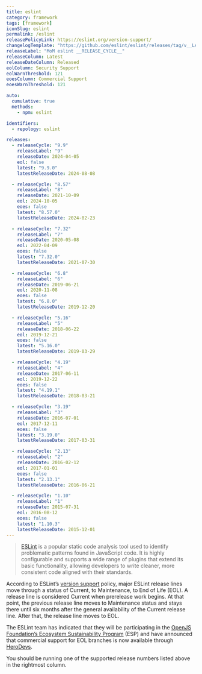 ```yaml
---
title: eslint
category: framework
tags: [framework]
iconSlug: eslint
permalink: /eslint
releasePolicyLink: https://eslint.org/version-support/
changelogTemplate: "https://github.com/eslint/eslint/releases/tag/v__LATEST__"
releaseLabel: "MoM eslint __RELEASE_CYCLE__"
releaseColumn: Latest
releaseDateColumn: Released
eolColumn: Security Support
eolWarnThreshold: 121
eoesColumn: Commercial Support
eoesWarnThreshold: 121

auto:
  cumulative: true
  methods:
    - npm: eslint

identifiers:
  - repology: eslint

releases:
  - releaseCycle: "9.9"
    releaseLabel: "9"
    releaseDate: 2024-04-05
    eol: false
    latest: "9.9.0"
    latestReleaseDate: 2024-08-08

  - releaseCycle: "8.57"
    releaseLabel: "8"
    releaseDate: 2021-10-09
    eol: 2024-10-05
    eoes: false
    latest: "8.57.0"
    latestReleaseDate: 2024-02-23

  - releaseCycle: "7.32"
    releaseLabel: "7"
    releaseDate: 2020-05-08
    eol: 2022-04-09
    eoes: false
    latest: "7.32.0"
    latestReleaseDate: 2021-07-30

  - releaseCycle: "6.8"
    releaseLabel: "6"
    releaseDate: 2019-06-21
    eol: 2020-11-08
    eoes: false
    latest: "6.8.0"
    latestReleaseDate: 2019-12-20

  - releaseCycle: "5.16"
    releaseLabel: "5"
    releaseDate: 2018-06-22
    eol: 2019-12-21
    eoes: false
    latest: "5.16.0"
    latestReleaseDate: 2019-03-29

  - releaseCycle: "4.19"
    releaseLabel: "4"
    releaseDate: 2017-06-11
    eol: 2019-12-22
    eoes: false
    latest: "4.19.1"
    latestReleaseDate: 2018-03-21

  - releaseCycle: "3.19"
    releaseLabel: "3"
    releaseDate: 2016-07-01
    eol: 2017-12-11
    eoes: false
    latest: "3.19.0"
    latestReleaseDate: 2017-03-31

  - releaseCycle: "2.13"
    releaseLabel: "2"
    releaseDate: 2016-02-12
    eol: 2017-01-01
    eoes: false
    latest: "2.13.1"
    latestReleaseDate: 2016-06-21

  - releaseCycle: "1.10"
    releaseLabel: "1"
    releaseDate: 2015-07-31
    eol: 2016-08-12
    eoes: false
    latest: "1.10.3"
    latestReleaseDate: 2015-12-01
---
```


> [ESLint](https://eslint.org/) is a popular static code analysis tool used to identify problematic patterns found in JavaScript code. It is highly configurable and supports a wide range of plugins that extend its basic functionality, allowing developers to write cleaner, more consistent code aligned with their standards.

According to ESLint’s [version support](https://eslint.org/version-support/) policy, major ESLint release lines move through a status of Current, to Maintenance, to End of Life (EOL). A release line is considered Current when prerelease work begins. At that point, the previous release line moves to Maintenance status and stays there until six months after the general availability of the Current release line. After that, the release line moves to EOL.

The ESLint team has indicated that they will be participating in the [OpenJS Foundation’s Ecosystem Sustainability Program](https://openjsf.org/ecosystem-sustainability-program) (ESP) and have announced that commercial support for EOL branches is now available through [HeroDevs](https://www.herodevs.com/).

You should be running one of the supported release numbers listed above in the rightmost column.
